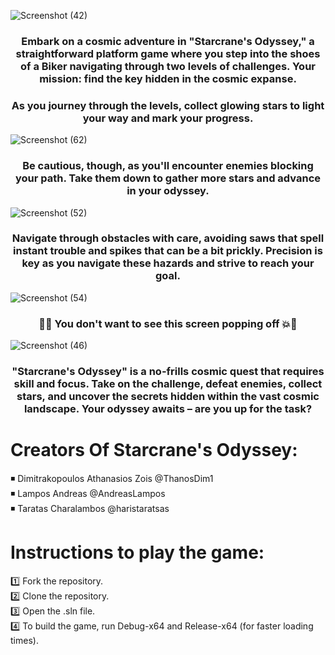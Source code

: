 ![Screenshot (42)](https://github.com/AndreasLampos/StarCranes-Odyssey/assets/17687288/88bace7f-bf32-43c5-9e2c-7a3a199beef6)

### <p align="center"> Embark on a cosmic adventure in "Starcrane's Odyssey," a straightforward platform game where you step into the shoes of a Biker navigating through two levels of challenges. Your mission: find the key hidden in the cosmic expanse.</p>

### <p align="center">As you journey through the levels, collect glowing stars to light your way and mark your progress.</p>

![Screenshot (62)](https://github.com/AndreasLampos/StarCranes-Odyssey/assets/17687288/3dfac387-4b99-4b05-ba0e-f881bb5b4cc9)

### <p align="center"> Be cautious, though, as you'll encounter enemies blocking your path. Take them down to gather more stars and advance in your odyssey.</p>

![Screenshot (52)](https://github.com/AndreasLampos/StarCranes-Odyssey/assets/17687288/2da591a4-3339-458c-b3a1-7bb05d05f0dd)

### <p align="center">Navigate through obstacles with care, avoiding saws that spell instant trouble and spikes that can be a bit prickly. Precision is key as you navigate these hazards and strive to reach your goal.</p>

![Screenshot (54)](https://github.com/AndreasLampos/StarCranes-Odyssey/assets/17687288/ab55ec35-1b50-44f4-bc85-b86d380a4ce8)

###  <p align="center">💢💥 You don't want to see this screen popping off 💥💢</p>


![Screenshot (46)](https://github.com/AndreasLampos/StarCranes-Odyssey/assets/17687288/088dc4df-4182-43a1-8385-cd3b89a630a8)


### <p align="center">"Starcrane's Odyssey" is a no-frills cosmic quest that requires skill and focus. Take on the challenge, defeat enemies, collect stars, and uncover the secrets hidden within the vast cosmic landscape. Your odyssey awaits – are you up for the task?</p>


# Creators Of Starcrane's Odyssey:
◾  Dimitrakopoulos Athanasios Zois @ThanosDim1 <br />
◾  Lampos Andreas @AndreasLampos <br />
◾  Taratas Charalambos @haristaratsas <br />



# Instructions to play the game:
1️⃣  Fork the repository. <br /> 
2️⃣  Clone the repository. <br />
3️⃣  Open the .sln file. <br />
4️⃣  To build the game, run Debug-x64 and Release-x64 (for faster loading times).

